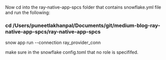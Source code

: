 Now cd into the ray-native-app-spcs folder that contains snowflake.yml file and run the following:
### cd /Users/puneetlakhanpal/Documents/git/medium-blog-ray-native-app-spcs/ray-native-app-spcs
snow app run --connection ray_provider_conn

make sure in the snowflake config.toml that no role is specififed.